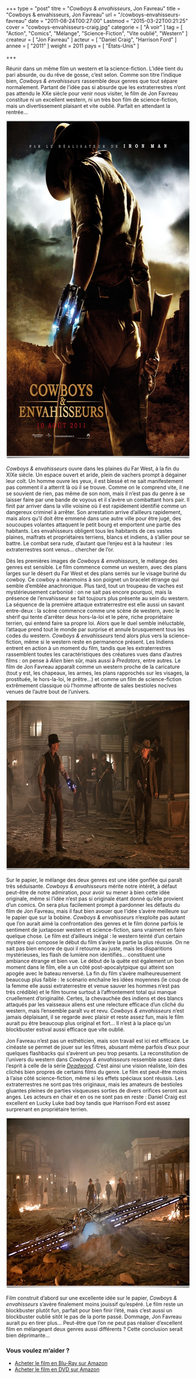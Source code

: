 +++
type = "post"
titre = "<em>Cowboys & envahisseurs</em>, Jon Favreau"
title = "Cowboys & envahisseurs, Jon Favreau"
url = "/cowboys-envahisseurs-favreau"
date = "2011-08-24T00:27:00"
Lastmod = "2015-03-22T00:21:25"
cover = "cowboys-envahisseurs-craig.jpg"
categorie = [ "À voir" ]
tag = [ "Action", "Comics", "Mélange", "Science-Fiction", "Vite oublié", "Western" ]
createur = [ "Jon Favreau" ]
acteur = [ "Daniel Craig", "Harrison Ford" ]
annee = [ "2011" ]
weight = 2011
pays = [ "États-Unis" ]

+++

<p>Réunir dans un même film un western et la science-fiction. L&rsquo;idée tient du pari absurde, ou du rêve de gosse, c&rsquo;est selon. Comme son titre l&rsquo;indique bien, <em>Cowboys &amp; envahisseurs</em> rassemble deux genres que tout sépare normalement. Partant de l&rsquo;idée pas si absurde que les extraterrestres n&rsquo;ont pas attendu le XXe siècle pour venir nous visiter, le film de Jon Favreau constitue ni un excellent western, ni un très bon film de science-fiction, mais un divertissement plaisant et vite oublié. Parfait en attendant la rentrée…</p>
<a href="http://www.allocine.fr/film/fichefilm_gen_cfilm=137425.html"><img class="aligncenter" style="border-style: initial; border-color: initial; border-width: 0px;" src="cowboys-envahisseurs-favreau.jpg" alt="Cowboys envahisseurs favreau" width="690" height="925" border="0" /></a>
<p><em>Cowboys &amp; envahisseurs</em> ouvre dans les plaines du Far West, à la fin du XIXe siècle. Un espace ouvert et aride, plein de vachers prompt à dégainer leur colt. Un homme ouvre les yeux, il est blessé et ne sait manifestement pas comment il a atterrit là où il se trouve. Comme on le comprend vite, il ne se souvient de rien, pas même de son nom, mais il n&rsquo;est pas du genre à se laisser faire par une bande de voyous et il s&rsquo;avère un combattant hors pair. Il finit par arriver dans la ville voisine où il est rapidement identifié comme un dangereux criminel à arrêter. Son arrestation arrive d&rsquo;ailleurs rapidement, mais alors qu&rsquo;il doit être emmené dans une autre ville pour être jugé, des soucoupes volantes attaquent le petit bourg et emportent une partie des habitants. Les envahisseurs obligent tous les habitants de ces vastes plaines, malfrats et propriétaires terriens, blancs et indiens, à s&rsquo;allier pour se battre. Le combat sera rude, d&rsquo;autant que l&rsquo;enjeu est à la hauteur : les extraterrestres sont venus… chercher de l&rsquo;or.</p>
<p>Dès les premières images de <em>Cowboys &amp; envahisseurs</em>, le mélange des genres est sensible. Le film commence comme un western, avec des plans larges sur le désert du Far West et des plans serrés sur le visage buriné du cowboy. Ce cowboy a néanmoins à son poignet un bracelet étrange qui semble d&rsquo;emblée anachronique. Plus tard, tout un troupeau de vaches est mystérieusement carbonisé : on ne sait pas encore pourquoi, mais la présence de l&rsquo;envahisseur se fait toujours plus présente au sein du western. La séquence de la première attaque extraterrestre est elle aussi un savant entre-deux : la scène commence comme une scène de western, avec le shérif qui tente d&rsquo;arrêter deux hors-la-loi et le père, riche propriétaire terrien, qui entend faire sa propre loi. Alors que le duel semble inéluctable, l&rsquo;attaque prend tout le monde par surprise et annule brusquement tous les codes du western. <em>Cowboys &amp; envahisseurs</em> tend alors plus vers la science-fiction, même si le western reste en permanence présent. Les Indiens entrent en action à un moment du film, tandis que les extraterrestres rassemblent toutes les caractéristiques des créatures vues dans d&rsquo;autres films : on pense à <em>Alien</em> bien sûr, mais aussi à <em>Predators</em>, entre autres. Le film de Jon Favreau apparaît comme un western proche de la caricature (tout y est, les chapeaux, les armes, les plans rapprochés sur les visages, la prostituée, le hors-la-loi, le prêtre…) et comme un film de science-fiction extrêmement classique où l&rsquo;homme affronte de sales bestioles nocives venues de l&rsquo;autre bout de l&rsquo;univers.</p>
<img class="aligncenter" style="border-style: initial; border-color: initial; border-width: 0px;" src="cowboys-aliens.jpg" alt="Cowboys aliens" width="690" height="466" border="0" />
<p>Sur le papier, le mélange des deux genres est une idée gonflée qui paraît très séduisante. <em>Cowboys &amp; envahisseurs</em> mérite notre intérêt, à défaut peut-être de notre admiration, pour avoir su mener à bien cette idée originale, même si l&rsquo;idée n&rsquo;est pas si originale étant donné qu&rsquo;elle provient d&rsquo;un comics. On sera plus facilement prompt à pardonner les défauts du film de Jon Favreau, mais il faut bien avouer que l&rsquo;idée s&rsquo;avère meilleure sur le papier que sur la bobine. <em>Cowboys &amp; envahisseurs</em> n&rsquo;exploite pas autant que l&rsquo;on aurait aimé la confrontation des genres et le film donne parfois le sentiment de juxtaposer western et science-fiction, sans vraiment en faire quelque chose. Le film est d&rsquo;ailleurs inégal : le western teinté d&rsquo;un certain mystère qui compose le début du film s&rsquo;avère la partie la plus réussie. On ne sait pas bien encore de quoi il retourne au juste, mais les disparitions mystérieuses, les flash de lumière non identifiés… constituent une ambiance étrange et bien vue. Le début de la quête est également un bon moment dans le film, elle a un côté post-apocalytpique qui atteint son apogée avec le bateau renversé. La fin du film s&rsquo;avère malheureusement beaucoup plus faible : le scénario enchaîne les idées moyennes (le coup de la femme elle aussi extraterrestre et venue sauver les hommes n&rsquo;est pas très crédible) et le film tourne surtout à l&rsquo;affrontement total qui manque cruellement d&rsquo;originalité. Certes, la chevauchée des indiens et des blancs attaqués par les vaisseaux aliens est une relecture efficace d&rsquo;un cliché du western, mais l&rsquo;ensemble paraît vu et revu. <em>Cowboys &amp; envahisseurs</em> n&rsquo;est jamais déplaisant, il se regarde avec plaisir et reste assez fun, mais le film aurait pu être beaucoup plus original et fort… Il n&rsquo;est à la place qu&rsquo;un blockbuster estival aussi efficace que vite oublié.</p>
<p>Jon Favreau n&rsquo;est pas un esthéticien, mais son travail est ici est efficace. Le cinéaste se permet de jouer sur les filtres, abusant même parfois d&rsquo;eux pour quelques flashbacks qui s&rsquo;avèrent un peu trop pesants. La reconstitution de l&rsquo;univers du western dans <em>Cowboys &amp; envahisseurs</em> ressemble assez dans l&rsquo;esprit à celle de la série <em><a href="/2010/05/10/deadwood-hbo/">Deadwood</a></em>. C&rsquo;est ainsi une vision réaliste, loin des clichés bien propres de certains films du genre. Le film est peut-être moins à l&rsquo;aise côté science-fiction, même si les effets spéciaux sont réussis. Les extraterrestres ne sont pas très originaux, mais les amateurs de bestioles gluantes pleines de parties visqueuses sorties de divers orifices seront aux anges. Les acteurs en chair et en os ne sont pas en reste : Daniel Craig est excellent en Lucky Luke bad boy tandis que Harrison Ford est assez surprenant en propriétaire terrien.</p>
<img class="aligncenter" style="border-style: initial; border-color: initial; border-width: 0px;" src="favreau-cowboys-envahisseurs.jpg" alt="Favreau cowboys envahisseurs" width="690" height="467" border="0" />
<p>Film construit d&rsquo;abord sur une excellente idée sur le papier, <em>Cowboys &amp; envahisseurs</em> s&rsquo;avère finalement moins jouissif qu&rsquo;espéré. Le film reste un blockbuster plutôt fun, parfait pour bien finir l&rsquo;été, mais c&rsquo;est aussi un blockbuster oublié sitôt le pas de la porte passé. Dommage, Jon Favreau aurait pu en tirer plus… Peut-être que l&rsquo;on ne peut pas réaliser d&rsquo;excellent film en mélangeant deux genres aussi différents ? Cette conclusion serait bien déprimante…</p>
<div class="amazon">
<h3>Vous voulez m&rsquo;aider ?</h3>
<ul>
<li><a href="http://www.amazon.fr/gp/product/B005HUBDKO/ref=as_li_ss_tl?ie=UTF8&tag=leblogdenic07-21&linkCode=as2&camp=1642&creative=19458&creativeASIN=B005HUBDKO">Acheter le film en Blu-Ray sur Amazon</a></li>
<li><a href="http://www.amazon.fr/gp/product/B005HUBCOQ/ref=as_li_ss_tl?ie=UTF8&tag=leblogdenic07-21&linkCode=as2&camp=1642&creative=19458&creativeASIN=B005HUBCOQ">Acheter le film en DVD sur Amazon</a></li>
</ul>
</div>

